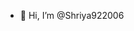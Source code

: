- 👋 Hi, I’m @Shriya922006
<!---
Shriya922006/Shriya922006 is a ✨ special ✨ repository because its `README.md` (this file) appears on your GitHub profile.
You can click the Preview link to take a look at your changes.
--->
